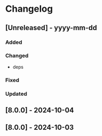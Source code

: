 # Changelog
## [Unreleased] - yyyy-mm-dd

### Added

### Changed
- deps

### Fixed

### Updated

## [8.0.0] - 2024-10-04


## [8.0.0] - 2024-10-03
